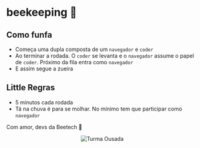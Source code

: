 # beekeeping :honey_pot:

## Como funfa

* Começa uma dupla composta de um `navegador` e `coder`
* Ao terminar a rodada. O `coder` se levanta e o `navegador` assume o papel de `coder`. Próximo da fila entra como `navegador`
* E assim segue a zueira

## Little Regras

* 5 minutos cada rodada
* Tá na chuva é para se molhar. No mínimo tem que participar como `navegador`

Com amor, devs da Beetech :bee:

<p align="center">
  <img src="https://cdn.rawgit.com/Beetech-global/beekeeping/master/turma-ousada.jpg" alt="Turma Ousada">
</p>
